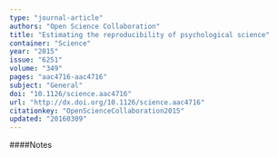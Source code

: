 ```yaml
---
type: "journal-article"
authors: "Open Science Collaboration"
title: "Estimating the reproducibility of psychological science"
container: "Science"
year: "2015"
issue: "6251"
volume: "349"
pages: "aac4716-aac4716"
subject: "General"
doi: "10.1126/science.aac4716"
url: "http://dx.doi.org/10.1126/science.aac4716"
citationkey: "OpenScienceCollaboration2015"
updated: "20160309"
---
```


####Notes
